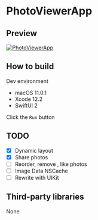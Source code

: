 # PhotoViewerApp

## Preview

[![PhotoViewerApp](https://img.youtube.com/vi/f8G8T3fAakA/0.jpg)](https://www.youtube.com/watch?v=f8G8T3fAakA)

## How to build

Dev environment

- macOS 11.0.1
- Xcode 12.2
- SwiftUI 2

Click the `Run` button

## TODO

- [x] Dynamic layout
- [x] Share photos
- [ ] Reorder, remove , like photos
- [ ] Image Data NSCache
- [ ] Rewrite with UIKit

## Third-party libraries

None
